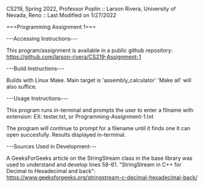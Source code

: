 CS219, Spring 2022, Professor Poplin :: 
Larson Rivera, University of Nevada, Reno ::
Last Modified on 1/27/2022

===Programming Assignment 1===

---Accessing Instructions---

This program/assignment is available in a public github repository: https://github.com/larson-rivera/CS219-Assignment-1



---Build Instructions---

Builds with Linux Make. Main target is 'assembly_calculator'
    'Make all' will also suffice.



---Usage Instructions---

This program runs in-terminal and prompts the user to enter a filname with extension:
    EX: tester.txt, or Programming-Assignment-1.txt

The program will continue to prompt for a filename until it finds one it can open succesfully. Results displayed in-terminal.



---Sources Used in Development---

A GeeksForGeeks article on the StringStream class in the base library was used to understand and develop lines 58-61.
    "StringStream in C++ for Decimal to Hexadecimal and back": https://www.geeksforgeeks.org/stringstream-c-decimal-hexadecimal-back/
